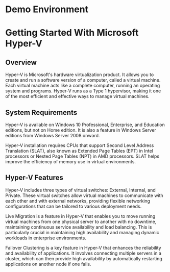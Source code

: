 # Demo Environment

<inline-video source="https://youtu.be/dJ5yLEoGXdE?si=901zxLfj28iYCs0e"/>

# Getting Started With Microsoft Hyper-V

## Overview

Hyper-V is Microsoft's hardware virtualization product. It allows you to create and run a software version of a computer, called a virtual machine. Each virtual machine acts like a complete computer, running an operating system and programs. Hyper-V runs as a Type 1 hypervisor, making it one of the most efficient and effective ways to manage virtual machines.

<question source="https://raw.githubusercontent.com/manavdakshini/InlineQuestions/main/questions/question-01.md" />

<question source="https://raw.githubusercontent.com/manavdakshini/InlineQuestions/main/questions/question-02.md" />

## System Requirements

Hyper-V is available on Windows 10 Professional, Enterprise, and Education editions, but not on Home edition. It is also a feature in Windows Server editions from Windows Server 2008 onward.

Hyper-V installation requires CPUs that support Second Level Address Translation (SLAT), also known as Extended Page Tables (EPT) in Intel processors or Nested Page Tables (NPT) in AMD processors. SLAT helps improve the efficiency of memory use in virtual environments.

<question source="https://raw.githubusercontent.com/manavdakshini/InlineQuestions/main/questions/question-03.md" />

## Hyper-V Features

Hyper-V includes three types of virtual switches: External, Internal, and Private. These virtual switches allow virtual machines to communicate with each other and with external networks, providing flexible networking configurations that can be tailored to various deployment needs.

<question source="https://raw.githubusercontent.com/manavdakshini/InlineQuestions/main/questions/question-04.md" />

Live Migration is a feature in Hyper-V that enables you to move running virtual machines from one physical server to another with no downtime, maintaining continuous service availability and load balancing. This is particularly crucial in maintaining high availability and managing dynamic workloads in enterprise environments.

<question source="https://raw.githubusercontent.com/manavdakshini/InlineQuestions/main/questions/question-05.md" />

Failover Clustering is a key feature in Hyper-V that enhances the reliability and availability of applications. It involves connecting multiple servers in a cluster, which can then provide high availability by automatically restarting applications on another node if one fails.

<question source="https://raw.githubusercontent.com/manavdakshini/InlineQuestions/main/questions/question-06.md" />
